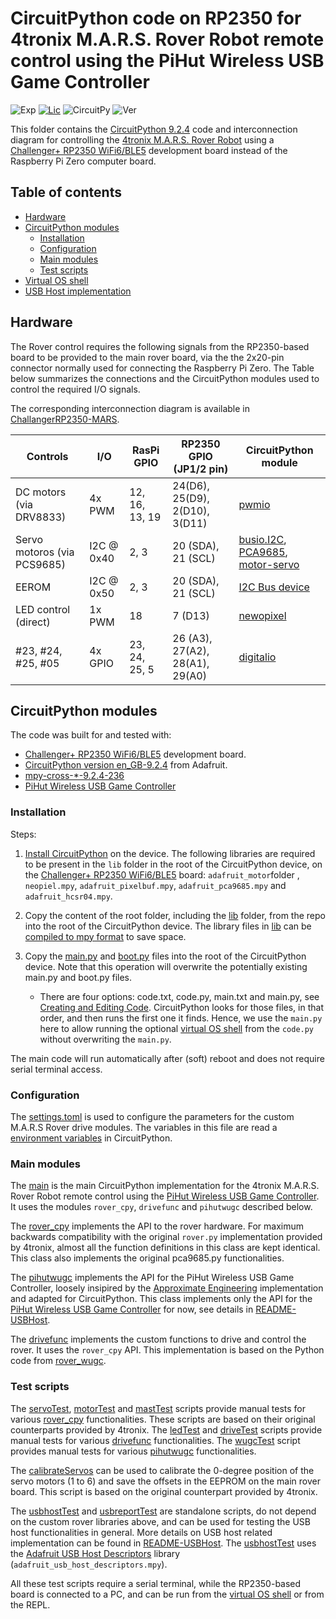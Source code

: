 # CircuitPython code on RP2350 for 4tronix M.A.R.S. Rover Robot remote control using the PiHut Wireless USB Game Controller

![Exp](https://img.shields.io/badge/Dev-Experimental-orange.svg)
[![Lic](https://img.shields.io/badge/License-Apache2.0-green)](http://www.apache.org/licenses/LICENSE-2.0)
![CircuitPy](https://img.shields.io/badge/CircuitPython-9.2.4-green)
![Ver](https://img.shields.io/badge/Version-1.0-blue)

This folder contains the [CircuitPython 9.2.4](https://circuitpython.org/board/challenger_rp2350_wifi6_ble5/) code and interconnection diagram for controlling the [4tronix M.A.R.S. Rover Robot](https://4tronix.co.uk/blog/?p=2409
) using a [Challenger+ RP2350 WiFi6/BLE5](https://ilabs.se/product/challenger-rp2350-wifi-ble/) development board instead of the Raspberry Pi Zero computer board.

## Table of contents
<!--ts-->
* [Hardware](#hardware)
* [CircuitPython modules](#circuitpython-modules)
  * [Installation](#installation)
  * [Configuration](#configuration)
  * [Main modules](#main-modules)
  * [Test scripts](#testing-scripts)
* [Virtual OS shell](./vos_ts/README-vosts.md)
* [USB Host implementation](./README-USBHost.md)
<!--te-->

## Hardware

The Rover control requires the following signals from the RP2350-based board to be provided to the main rover board, via the the 2x20-pin connector normally used for connecting the Raspberry Pi Zero. The Table below summarizes the connections and the CircuitPython modules used to control the required I/O signals.

The corresponding interconnection diagram is available in [ChallangerRP2350-MARS](./circuit/ChallangerRP2350-MARS.pdf).

|               Controls     |   I/O  | RasPi GPIO  | RP2350 GPIO (JP1/2 pin) | CircuitPython module |
|----------------------------|-------------|-------------|--------------------|--------------------|
|DC motors (via DRV8833)     | 4x PWM      | 12, 16, 13, 19 | 24(D6), 25(D9), 2(D10), 3(D11) | [pwmio](https://docs.circuitpython.org/en/latest/shared-bindings/pwmio/index.html) |
|Servo motoros (via PCS9685) | I2C @ 0x40  | 2, 3        | 20 (SDA), 21 (SCL) | [busio.I2C](https://docs.circuitpython.org/en/latest/shared-bindings/busio/index.html#busio.I2C), [PCA9685](https://docs.circuitpython.org/projects/pca9685/en/stable/index.html), [motor-servo](https://docs.circuitpython.org/projects/motor/en/stable/examples.html#motor-servo-sweep) |
|EEROM                       | I2C @ 0x50  | 2, 3        | 20 (SDA), 21 (SCL) | [I2C Bus device](https://docs.circuitpython.org/projects/busdevice/en/stable/api.html#adafruit-bus-device-i2c-device-i2c-bus-device) |
|LED control (direct)        | 1x PWM      | 18          | 7 (D13) | [newopixel](https://docs.circuitpython.org/projects/neopixel/en/latest/) |
|#23, #24, #25, #05          | 4x GPIO     | 23, 24, 25, 5 | 26 (A3), 27(A2), 28(A1), 29(A0) | [digitalio](https://docs.circuitpython.org/en/latest/shared-bindings/digitalio/index.html) |

## CircuitPython modules

The code was built for and tested with:
* [Challenger+ RP2350 WiFi6/BLE5](https://ilabs.se/product/challenger-rp2350-wifi-ble/) development board.
* [CircuitPython version en_GB-9.2.4](https://circuitpython.org/board/challenger_rp2350_wifi6_ble5/) from Adafruit.
* [mpy-cross-*-9.2.4-236](https://adafruit-circuit-python.s3.amazonaws.com/index.html?prefix=bin/mpy-cross/)
* [PiHut Wireless USB Game Controller](https://thepihut.com/products/raspberry-pi-compatible-wireless-gamepad-controller)

### Installation

Steps:

1) [Install CircuitPython](https://learn.adafruit.com/welcome-to-circuitpython/installing-circuitpython) on the device. The following libraries are required to be present in the `lib` folder in the root of the CircuitPython device, on the [Challenger+ RP2350 WiFi6/BLE5](https://ilabs.se/product/challenger-rp2350-wifi-ble/) board: `adafruit_motor`folder , `neopiel.mpy`, `adafruit_pixelbuf.mpy`, `adafruit_pca9685.mpy` and `adafruit_hcsr04.mpy`.

2) Copy the content of the root folder, including the [lib](./lib/) folder, from the repo into the root of the CircuitPython device. The library files in [lib](./lib/) can be [compiled to mpy format](https://learn.adafruit.com/welcome-to-circuitpython/frequently-asked-questions#faq-3105290) to save space.

3) Copy the [main.py](./code.py) and [boot.py](./boot.py) files into the root of the CircuitPython device. Note that this operation will overwrite the potentially existing main.py and boot.py files. 
   * There are four options: code.txt, code.py, main.txt and main.py, see [Creating and Editing Code](https://learn.adafruit.com/welcome-to-circuitpython/creating-and-editing-code#naming-your-program-file-2977482). CircuitPython looks for those files, in that order, and then runs the first one it finds. Hence, we use the `main.py` here to allow running the optional [virtual OS shell](./vos_ts/README-vosts.md) from the `code.py` without overwriting the `main.py`.

The main code will run automatically after (soft) reboot and does not require serial terminal access.

### Configuration

The [settings.toml](./settings.toml) is used to configure the parameters for the custom M.A.R.S Rover drive modules. The variables in this file are read a [environment variables](https://docs.circuitpython.org/en/latest/docs/environment.html) in CircuitPython.

### Main modules

The [main](./main.py) is the main CircuitPython implementation for the 4tronix M.A.R.S. Rover Robot remote control using the [PiHut Wireless USB Game Controller](https://thepihut.com/products/raspberry-pi-compatible-wireless-gamepad-controller). It uses the modules `rover_cpy`, `drivefunc` and `pihutwugc` described below.

The [rover_cpy](./lib/rover_cpy.py) implements the API to the rover hardware. For maximum backwards compatibility with the original `rover.py` implementation provided by 4tronix, almost all the function definitions in this class are kept identical. This class also implements the original pca9685.py functionalities.

The [pihutwugc](./lib/pihutwugc.py) implements the API for the PiHut Wireless USB Game Controller, loosely insipired by the [Approximate Engineering](https://approxeng.github.io/approxeng.input/simpleusage.html#standard-names) implementation and adapted for CircuitPython. This class implements only the API for the [PiHut Wireless USB Game Controller](https://thepihut.com/products/raspberry-pi-compatible-wireless-gamepad-controller) for now, see details in [README-USBHost](./README-USBHost.md#usb-hid-report-on-a-rp2350-based-board).

The [drivefunc](./lib/drivefunc.py) implements the custom functions to drive and control the rover. It uses the `rover_cpy` API. This implementation is based on the Python code from [rover_wugc](https://github.com/istvanzk/rover_wugc).

### Test scripts

The [servoTest](./testscripts/servoTest.py), [motorTest](./testscripts/motorTest.py) and [mastTest](./testscripts/mastTest.py) scripts provide manual tests for various [rover_cpy](./lib/rover_cpy.py) functionalities. These scripts are based on their original counterparts provided by 4tronix. The [ledTest](./testscripts/ledTest.py) and [driveTest](./testscripts/driveTest.py) scripts provide manual tests for various [drivefunc](./lib/drivefunc.py) functionalities. The [wugcTest](./testscripts/wugcTest.py) script provides manual tests for various [pihutwugc](./lib/pihutwugc.py) functionalities.

The [calibrateServos](./testscripts/calibrateServos.py) can be used to calibrate the 0-degree position of the servo motors (1 to 6) and save the offsets in the EEPROM on the main rover board. This script is based on the original counterpart provided by 4tronix.

The [usbhostTest](./testscripts/usbhostTest.py) and [usbreportTest](./testscripts/usbreportTest.py) are standalone scripts, do not depend on the custom rover libraries above, and can be used for testing the USB host functionalities in general. More details on USB host related implementation can be found in [README-USBHost](./README-USBHost.md). The [usbhostTest](./testscripts/usbhostTest.py) uses the [Adafruit USB Host Descriptors](https://github.com/adafruit/Adafruit_CircuitPython_USB_Host_Descriptors) library (`adafruit_usb_host_descriptors.mpy`).

All these test scripts require a serial terminal, while the RP2350-based board is connected to a PC, and can be run from the [virtual OS shell](./vos_ts/README-vosts.md) or from the REPL.
